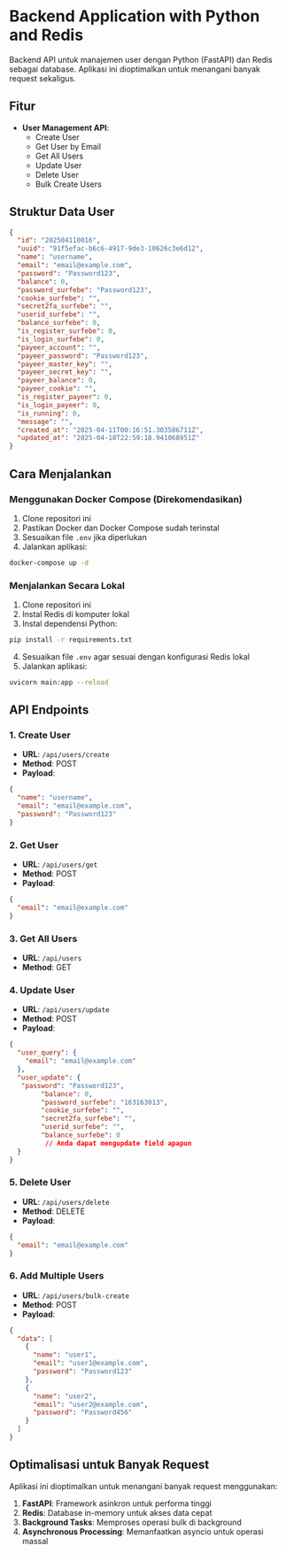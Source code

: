 # Backend Application with Python and Redis

Backend API untuk manajemen user dengan Python (FastAPI) dan Redis sebagai database. Aplikasi ini dioptimalkan untuk menangani banyak request sekaligus.

## Fitur

- **User Management API**:
  - Create User
  - Get User by Email
  - Get All Users
  - Update User
  - Delete User
  - Bulk Create Users

## Struktur Data User

```json
{
  "id": "202504110016",
  "uuid": "91f5efac-b6c6-4917-9de3-10626c3e6d12",
  "name": "username",
  "email": "email@example.com",
  "password": "Password123",
  "balance": 0,
  "password_surfebe": "Password123",
  "cookie_surfebe": "",
  "secret2fa_surfebe": "",
  "userid_surfebe": "",
  "balance_surfebe": 0,
  "is_register_surfebe": 0,
  "is_login_surfebe": 0,
  "payeer_account": "",
  "payeer_password": "Password123",
  "payeer_master_key": "",
  "payeer_secret_key": "",
  "payeer_balance": 0,
  "payeer_cookie": "",
  "is_register_payeer": 0,
  "is_login_payeer": 0,
  "is_running": 0,
  "message": "",
  "created_at": "2025-04-11T00:16:51.303586711Z",
  "updated_at": "2025-04-18T22:59:18.941068951Z"
}
```

## Cara Menjalankan

### Menggunakan Docker Compose (Direkomendasikan)

1. Clone repositori ini
2. Pastikan Docker dan Docker Compose sudah terinstal
3. Sesuaikan file `.env` jika diperlukan
4. Jalankan aplikasi:

```bash
docker-compose up -d
```

### Menjalankan Secara Lokal

1. Clone repositori ini
2. Instal Redis di komputer lokal
3. Instal dependensi Python:

```bash
pip install -r requirements.txt
```

4. Sesuaikan file `.env` agar sesuai dengan konfigurasi Redis lokal
5. Jalankan aplikasi:

```bash
uvicorn main:app --reload
```

## API Endpoints

### 1. Create User

- **URL**: `/api/users/create`
- **Method**: POST
- **Payload**:
```json
{
  "name": "username",
  "email": "email@example.com",
  "password": "Password123"
}
```

### 2. Get User

- **URL**: `/api/users/get`
- **Method**: POST
- **Payload**:
```json
{
  "email": "email@example.com"
}
```

### 3. Get All Users

- **URL**: `/api/users`
- **Method**: GET

### 4. Update User

- **URL**: `/api/users/update`
- **Method**: POST
- **Payload**:
```json
{
  "user_query": {
    "email": "email@example.com"
  },
  "user_update": {
   "password": "Password123",
		"balance": 0,
		"password_surfebe": "163163013",
		"cookie_surfebe": "",
		"secret2fa_surfebe": "",
		"userid_surfebe": "",
		"balance_surfebe": 0
		 // Anda dapat mengupdate field apapun
  }
}
```

### 5. Delete User

- **URL**: `/api/users/delete`
- **Method**: DELETE
- **Payload**:
```json
{
  "email": "email@example.com"
}
```

### 6. Add Multiple Users

- **URL**: `/api/users/bulk-create`
- **Method**: POST
- **Payload**:
```json
{
  "data": [
    {
      "name": "user1",
      "email": "user1@example.com",
      "password": "Password123"
    },
    {
      "name": "user2",
      "email": "user2@example.com",
      "password": "Password456"
    }
  ]
}
```

## Optimalisasi untuk Banyak Request

Aplikasi ini dioptimalkan untuk menangani banyak request menggunakan:

1. **FastAPI**: Framework asinkron untuk performa tinggi
2. **Redis**: Database in-memory untuk akses data cepat
3. **Background Tasks**: Memproses operasi bulk di background
4. **Asynchronous Processing**: Memanfaatkan asyncio untuk operasi massal
